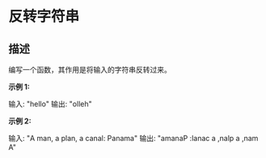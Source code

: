 反转字符串
=====

描述
---------------

编写一个函数，其作用是将输入的字符串反转过来。

**示例 1:**

输入: "hello"
输出: "olleh"

**示例 2:**

输入: "A man, a plan, a canal: Panama"
输出: "amanaP :lanac a ,nalp a ,nam A"

